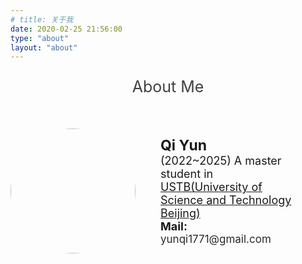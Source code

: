 ```yaml
---
# title: 关于我
date: 2020-02-25 21:56:00
type: "about"
layout: "about"
---
```


<link rel="stylesheet" href="font-awesome/css/font-awesome.min.css">

<!-- 关于我 -->

<p style="color: #414141; text-align: center; font-size: 25px;"><i class="fa fa-user" aria-hidden="true"></i> About Me </p>

<div style="display: flex; align-items: center;">
    <div style="width: 40%; text-align: center;">
        <img src="https://qiyun71.github.io/images/avatar.jpeg" style="width: 200px; border-radius: 50%;">
    </div>
    <!-- border-left:25px solid #000; -->
    <div style="width: 60%; padding: 40px; font-size: 18px">
        <div style="text-align: left; font-weight: bold; font-size: 23px">Qi Yun  <i class="fa fa-cogs" aria-hidden="true"></i><i class="fa fa-bolt" aria-hidden="true"></i></div>
        <div style="text-align: left;">(2022~2025) A master student in <a href="https://www.ustb.edu.cn/" onmouseover="this.style.color='#6F7276'" onmouseout="this.style.color='#252A2F'">USTB(University of Science and Technology Beijing)</a>
        </div>
        <!-- <div><b>Research direction</b>: NeRF & 3D Reconstruction</div>
        <div><b>Interest</b>: 3D Printing; DIY; Robot; Modeling</div>
        <div><b>Language</b>: Python; C++; C#; VB; Arduino</div>
        <div><b>Tools</b>: Pytorch; Blender; Creo; Arduino IDE</div> -->
        <div><b>Mail:</b>
        <a href="mailto:yunqi1771@gmail.com" style="text-decoration: none; color: #252A2F; font-size: 17px;" onmouseover="this.style.color='#6F7276'" onmouseout="this.style.color='#252A2F'">yunqi1771@gmail.com</a></div>
    </div>
</div>
<!-- <p style="display: inline; font-size: 17px;"></p> -->


<!-- <hr style="border-top: 1px solid #DDDDDD;"> -->



<!-- 我的一些链接 -->

<!-- <p style="color: #414141; text-align: center; font-size: 25px;"><i class="fa fa-link aria-hidden="true"></i>Link me</p>

<p style="text-align: center;">
<i class="fa fa-star" aria-hidden="true"><a href="https://space.bilibili.com/168705417" style="text-decoration: none; color: #00A2D8; font-size: 17px" onmouseover="this.style.color='#7CCCE7'" onmouseout="this.style.color='#00A2D8'">Bilibili</a> </i> | 
<i class="fa fa-github" aria-hidden="true"><a href="https://github.com/yq010105" style="text-decoration: none; color: #252A2F; font-size: 17px;" onmouseover="this.style.color='#6F7276'" onmouseout="this.style.color='#252A2F'">Github</a> </i>| 
<i class="fa fa-twitter" aria-hidden="true"><a href="https://twitter.com/satoru43886693" style="text-decoration: none; color: #1DA1F2; font-size: 17px; " onmouseover="this.style.color='#71C5ED'" onmouseout="this.style.color='#1DA1F2'">Twitter</a></i></p> -->


<!-- onmouseover="this.style.color='#71C5ED'" onmouseout="this.style.color='#1DA1F2'" -->

<!-- <hr style="border-top: 1px solid #DDDDDD;"> -->

<!-- 我的技能 -->

<!-- <p style="color: #414141; text-align: center; font-size: 25px;"><i class="fa fa-magic" aria-hidden="true"></i>My Skills</p>

<div style="text-align: center;">

- <div><div style="float: left; width: 80px; padding-right: 15px; line-height: 27px">Python</div> <div style="float: left; width: 600px; height: 27px; border: 1px solid #ddd;"><div style="float: left; background-color: pink; height: 27px; width: 57%"></div><p style="float: right; line-height: 27px">57%</p></div></div>

- <div><div style="float: left; width: 80px; padding-right: 15px; line-height: 27px">VB</div> <div style="float: left; width: 600px; height: 27px; border: 1px solid #ddd;"><div style="float: left; background-color: pink; height: 27px; width: 50%"></div><p style="float: right; line-height: 27px">50%</p></div></div>

- <div><div style="float: left; width: 80px; padding-right: 15px; line-height: 27px">前端</div> <div style="float: left; width: 600px; height: 27px; border: 1px solid #ddd;"><div style="float: left; background-color: pink; height: 27px; width: 40%"></div><p style="float: right; line-height: 27px">40%</p></div></div>

- <div><div style="float: left; width: 80px; padding-right: 15px; line-height: 27px">C#</div> <div style="float: left; width: 600px; height: 27px; border: 1px solid #ddd;"><div style="float: left; background-color: pink; height: 27px; width: 4%"></div><p style="float: right; line-height: 27px">4%</p></div></div>

- <div><div style="float: left; width: 80px; padding-right: 15px; line-height: 27px">Arduino</div> <div style="float: left; width: 600px; height: 27px; border: 1px solid #ddd;"><div style="float: left; background-color: pink; height: 27px; width: 10%"></div><p style="float: right; line-height: 27px">10%</p></div></div> -->

<!-- - <div><div style="float: left; width: 80px; padding-right: 15px; line-height: 27px">Android</div> <div style="float: left; width: 600px; height: 27px; border: 1px solid #ddd;"><div style="float: left; background-color: pink; height: 27px; width: 0%"></div><p style="float: right; line-height: 27px">0%</p></div></div> -->

<!-- </div> -->

<!-- <hr style="border-top: 1px solid #DDDDDD;"> -->

<!-- 我想做的一些事情 -->

<!-- <div> -->


<!-- - [ ] [熟悉C#](/2020/04/08/Learn-Csharp/) -->
<!-- - [ ] 学单片机<p style="display: inline; border: 1px dashed #ddd; color: #ddd">做点东西出来</p> -->
<!-- - [ ] [熟悉Linux操作](/2020/03/15/Learn-Linux/)<p style="display: inline; border: 1px dashed #ddd; color: #ddd">搭建服务器</p> -->

<!-- </div> -->

<!-- <div style="float: left;"> -->

<!-- - [x] 拥有个人博客
- [x] 四级
- [x] 萌芽杯
- [x] 六级 <p style="display: inline; border: 1px dashed #ddd; color: #ddd">四级只有449分,六级451分</p>
- [x] 考研 <p style="display: inline; border: 1px dashed #ddd; color: #ddd">北京科技大学</p>
- [x] [考驾照](/2022/06/14/Learn-科目一/) -->
<!-- </div> -->
